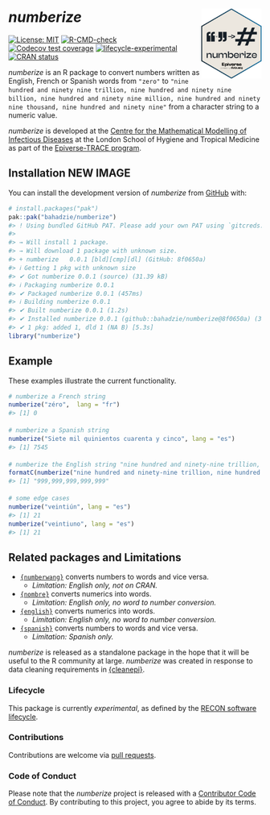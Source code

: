
<!-- README.md is generated from README.Rmd. Please edit that file. -->
<!-- The code to render this README is stored in .github/workflows/render-readme.yaml -->
<!-- Variables marked with double curly braces will be transformed beforehand: -->
<!-- `packagename` is extracted from the DESCRIPTION file -->
<!-- `gh_repo` is extracted via a special environment variable in GitHub Actions -->

# *numberize* <img src="man/figures/logo.svg" align="right" width="120" />

<!-- badges: start -->

[![License:
MIT](https://img.shields.io/badge/License-MIT-yellow.svg)](https://opensource.org/license/mit/)
[![R-CMD-check](https://github.com//actions/workflows/R-CMD-check.yaml/badge.svg)](https://github.com//actions/workflows/R-CMD-check.yaml)
[![Codecov test
coverage](https://codecov.io/gh//branch/main/graph/badge.svg)](https://app.codecov.io/gh/?branch=main)
[![lifecycle-experimental](https://www.reconverse.org/images/badge-experimental.svg)](https://www.reconverse.org/lifecycle.html#experimental)
[![CRAN
status](https://www.r-pkg.org/badges/version/numberize)](https://CRAN.R-project.org/package=numberize)

<!-- badges: end -->

*numberize* is an R package to convert numbers written as English,
French or Spanish words from `"zero"` to
`"nine hundred and ninety nine trillion, nine hundred and ninety nine billion, nine hundred and ninety nine million, nine hundred and ninety nine thousand, nine hundred and ninety nine"`
from a character string to a numeric value.

<!-- This sentence is optional and can be removed -->

*numberize* is developed at the [Centre for the Mathematical Modelling
of Infectious
Diseases](https://www.lshtm.ac.uk/research/centres/centre-mathematical-modelling-infectious-diseases)
at the London School of Hygiene and Tropical Medicine as part of the
[Epiverse-TRACE program](https://data.org/initiatives/epiverse/).

## Installation NEW IMAGE

You can install the development version of *numberize* from
[GitHub](https://github.com/) with:

``` r
# install.packages("pak")
pak::pak("bahadzie/numberize")
#> ! Using bundled GitHub PAT. Please add your own PAT using `gitcreds::gitcreds_set()`.
#> 
#> → Will install 1 package.
#> → Will download 1 package with unknown size.
#> + numberize   0.0.1 [bld][cmp][dl] (GitHub: 8f0650a)
#> ℹ Getting 1 pkg with unknown size
#> ✔ Got numberize 0.0.1 (source) (31.39 kB)
#> ℹ Packaging numberize 0.0.1
#> ✔ Packaged numberize 0.0.1 (457ms)
#> ℹ Building numberize 0.0.1
#> ✔ Built numberize 0.0.1 (1.2s)
#> ✔ Installed numberize 0.0.1 (github::bahadzie/numberize@8f0650a) (36ms)
#> ✔ 1 pkg: added 1, dld 1 (NA B) [5.3s]
library("numberize")
```

## Example

These examples illustrate the current functionality.

``` r
# numberize a French string
numberize("zéro",  lang = "fr")
#> [1] 0

# numberize a Spanish string
numberize("Siete mil quinientos cuarenta y cinco", lang = "es")
#> [1] 7545

# numberize the English string "nine hundred and ninety-nine trillion, nine hundred and ninety-nine billion, nine hundred and ninety-nine million, nine hundred and ninety-nine thousand, nine hundred and ninety-nine" # nolint: line_length_linter.
formatC(numberize("nine hundred and ninety-nine trillion, nine hundred and ninety-nine billion, nine hundred and ninety-nine million, nine hundred and ninety-nine thousand, nine hundred and ninety-nine"), big.mark = ",", format = "fg") # nolint: line_length_linter.
#> [1] "999,999,999,999,999"

# some edge cases
numberize("veintiún", lang = "es")
#> [1] 21
numberize("veintiuno", lang = "es")
#> [1] 21
```

## Related packages and Limitations

- [`{numberwang}`](https://github.com/coolbutuseless/numberwang)
  converts numbers to words and vice versa.
  - *Limitation: English only, not on CRAN.*
- [`{nombre}`](https://cran.r-project.org/web/packages/nombre/index.html)
  converts numerics into words.
  - *Limitation: English only, no word to number conversion.*
- [`{english}`](https://cran.r-project.org/web/packages/english/index.html)
  converts numerics into words.
  - *Limitation: English only, no word to number conversion.*
- [`{spanish}`](https://cran.r-project.org/web/packages/spanish/index.html)
  converts numbers to words and vice versa.
  - *Limitation: Spanish only.*

*numberize* is released as a standalone package in the hope that it will
be useful to the R community at large. *numberize* was created in
response to data cleaning requirements in
[{cleanepi}](https://github.com/epiverse-trace/cleanepi).

### Lifecycle

This package is currently *experimental*, as defined by the [RECON
software lifecycle](https://www.reconverse.org/lifecycle.html).

### Contributions

Contributions are welcome via [pull
requests](https://github.com//pulls).

### Code of Conduct

Please note that the *numberize* project is released with a [Contributor
Code of
Conduct](https://github.com/epiverse-trace/.github/blob/main/CODE_OF_CONDUCT.md).
By contributing to this project, you agree to abide by its terms.
